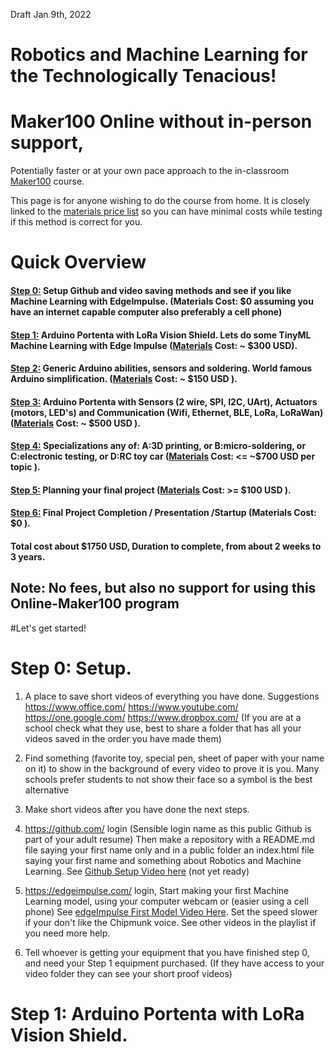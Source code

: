 Draft Jan 9th, 2022

# Robotics and Machine Learning for the Technologically Tenacious!

# Maker100 Online without in-person support,   
Potentially faster or at your own pace approach to the in-classroom [Maker100](https://github.com/hpssjellis/maker100) course. 


This page is for anyone wishing to do the course from home. It is closely linked to the [materials price list](price-list-individuals.md) so you can have minimal costs while testing if this method is correct for you.

# Quick Overview

#### [Step 0:](#step-0-setup) Setup Github and video saving methods and see if you like Machine Learning with EdgeImpulse. (Materials Cost: $0 assuming you have an internet capable computer also preferably a cell phone)

####  [Step 1:](#step-1--arduino-portenta-with-lora-vision-shield) Arduino Portenta with LoRa Vision Shield. Lets do some TinyML Machine Learning with Edge Impulse  ([Materials](price-list-individuals.md#step-1-machine-learning-with-the-portentah7-and-lora-vision-shield-on-edgeimpulsecom) Cost: ~ $300 USD).

####  [Step 2:]() Generic Arduino abilities, sensors and soldering. World famous Arduino simplification.  ([Materials](price-list-individuals.md#step-2-generic-sensor-and-arduino-equipment) Cost: ~ $150 USD ).

####  [Step 3:]() Arduino Portenta with Sensors (2 wire, SPI, I2C, UArt), Actuators (motors, LED's) and Communication (Wifi, Ethernet, BLE, LoRa, LoRaWan) ([Materials](price-list-individuals.md#step-3-maker100-sensors-and-motors-actuators) Cost: ~ $500 USD ).

####  [Step 4:]() Specializations any of: A:3D printing, or B:micro-soldering, or C:electronic testing, or D:RC toy car ([Materials](price-list-individuals.md#step-4-technology-equipment-based-on-interests) Cost: <= ~$700 USD per topic   ).

####  [Step 5:]() Planning your final project ([Materials](price-list-individuals.md#step-1-machine-learning-with-the-portentah7-and-lora-vision-shield-on-edgeimpulsecom-) Cost: >= $100 USD  ).

####  [Step 6:]() Final Project Completion / Presentation /Startup (Materials Cost: $0 ).

#### Total cost about $1750 USD, Duration to complete, from about 2 weeks to 3 years.

## Note: No fees, but also no support for using this Online-Maker100 program



#Let's get started!

# Step 0: Setup.

1. A place to save short videos of everything you have done. Suggestions https://www.office.com/  https://www.youtube.com/  https://one.google.com/  https://www.dropbox.com/  (If you are at a school check what they use, best to share a folder that has all your videos saved in the order you have made them)


1. Find something (favorite toy, special pen, sheet of paper with your name on it) to show in the background of every video to prove it is you. Many schools prefer students to not show their face so a symbol is the best alternative


1. Make short videos after you have done the next steps.


1. https://github.com/ login (Sensible login name as this public Github is part of your adult resume) Then make a repository with a README.md file saying your first name only and in a public folder an index.html file saying your first name and something about Robotics and Machine Learning. See [Github Setup Video here]() (not yet ready)


1. https://edgeimpulse.com/ login, Start making your first Machine Learning model, using your computer webcam or (easier using a cell phone) See [edgeImpulse First Model Video Here](https://www.youtube.com/watch?v=wbX_-No8kIw&list=PL57Dnr1H_egsQPnEObWHPhK1Q4g_IDWcR&index=8). Set the speed slower if your don't like the Chipmunk voice. See other videos in the playlist if you need more help.


1. Tell whoever is getting your equipment that you have finished step 0, and need your Step 1 equipment purchased. (If they have access to your video folder they can see your short proof videos)


# Step 1:  Arduino Portenta with LoRa Vision Shield.








